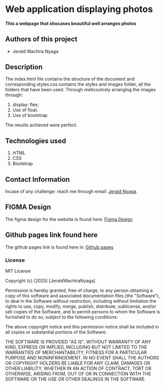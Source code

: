 # Web application displaying photos
#### This a webpage that shocases beautiful well arranges photos

## Authors of this project
* Jerald Wachira Nyaga

## Description
The index.html file contains the structure of the document and corresponding styles.css contains the styles and images folder, all the folders that have been used. Through meticoulosly arranging the images through:
1. display: flex;
2. Use of float.
3. Use of bootstrap

The results achieved were perfect.

## Technologies used
1. HTML
2. CSS
3. Bootstrap

## Contact Information
Incase of any challenge: reach me through email: [Jerald Nyaga](jeraldnyaga15@gmail.com).

## FIGMA Design
The figma design for the website is found here: [Figma Design](https://www.figma.com/design/ft9baq4Lxxr4edqsPp64on/Photography-Website?node-id=0-1&t=dS71pOvD2RPcjw94-1)

## Github pages link found here
The github pages link is found here in: [Github pages](https://jeraldnyaga.github.io/photography_project/)

### License
MIT License

Copyright (c) [2025] [JeraldWachiraNyaga]

Permission is hereby granted, free of charge, to any person obtaining a copy
of this software and associated documentation files (the "Software"), to deal
in the Software without restriction, including without limitation the rights
to use, copy, modify, merge, publish, distribute, sublicense, and/or sell
copies of the Software, and to permit persons to whom the Software is
furnished to do so, subject to the following conditions:

The above copyright notice and this permission notice shall be included in all
copies or substantial portions of the Software.

THE SOFTWARE IS PROVIDED "AS IS", WITHOUT WARRANTY OF ANY KIND, EXPRESS OR
IMPLIED, INCLUDING BUT NOT LIMITED TO THE WARRANTIES OF MERCHANTABILITY,
FITNESS FOR A PARTICULAR PURPOSE AND NONINFRINGEMENT. IN NO EVENT SHALL THE
AUTHORS OR COPYRIGHT HOLDERS BE LIABLE FOR ANY CLAIM, DAMAGES OR OTHER
LIABILITY, WHETHER IN AN ACTION OF CONTRACT, TORT OR OTHERWISE, ARISING FROM,
OUT OF OR IN CONNECTION WITH THE SOFTWARE OR THE USE OR OTHER DEALINGS IN THE
SOFTWARE.
